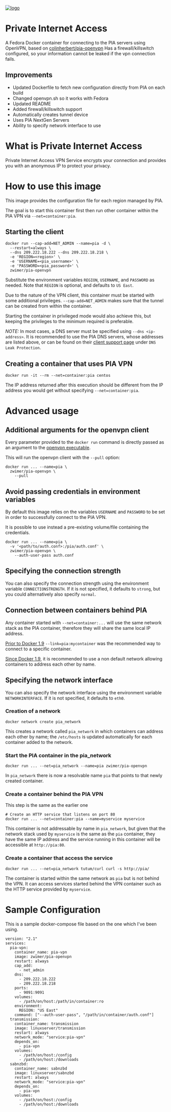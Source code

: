 [![logo](https://www.privateinternetaccess.com/assets/PIALogo2x-0d1e1094ac909ea4c93df06e2da3db4ee8a73d8b2770f0f7d768a8603c62a82f.png)](https://www.privateinternetaccess.com)

# Private Internet Access
A Fedora Docker container for connecting to the PIA servers using OpenVPN, based on [colinherbert/pia-openvpn](https://hub.docker.com/r/colinhebert/pia-openvpn/)
Has a firewall/killswitch configured, so your information cannot be leaked if the vpn connection fails.

## Improvements
* Updated Dockerfile to fetch new configuration directly from PIA on each build
* Changed openvpn.sh so it works with Fedora
* Updated README
* Added firewall/killswitch support
* Automatically creates tunnel device
* Uses PIA NextGen Servers
* Ability to specify network interface to use

# What is Private Internet Access
Private Internet Access VPN Service encrypts your connection and provides you with an anonymous IP to protect your privacy.

# How to use this image
This image provides the configuration file for each region managed by PIA.

The goal is to start this container first then run other container within the PIA VPN via `--net=container:pia`.


## Starting the client
```Shell
docker run --cap-add=NET_ADMIN --name=pia -d \
  --restart=always \
  --dns 209.222.18.222 --dns 209.222.18.218 \
  -e 'REGION=<region>' \
  -e 'USERNAME=<pia_username>' \
  -e 'PASSWORD=<pia_password>' \
  zwimer/pia-openvpn
```

Substitute the environment variables `REGION`, `USERNAME`, and `PASSWORD` as needed. Note that `REGION` is optional, and defaults to `US East`.

Due to the nature of the VPN client, this container must be started with some additional privileges. `--cap-add=NET_ADMIN` makes sure that the tunnel can be created from within the container.

Starting the container in privileged mode would also achieve this, but keeping the privileges to the minimum required is preferable.

*NOTE:* In most cases, a DNS server must be specified using `--dns <ip-address>`. It is recommended to use the PIA DNS servers, whose addresses are listed above, or can be found on their [client support page](https://www.privateinternetaccess.com/pages/client-support/) under `DNS Leak Protection`.

## Creating a container that uses PIA VPN
```Shell
docker run -it --rm --net=container:pia centos
```

The IP address returned after this execution should be different from the IP address you would get without specifying `--net=container:pia`.

# Advanced usage

## Additional arguments for the openvpn client
Every parameter provided to the `docker run` command is directly passed as an argument to the [openvpn executable](https://community.openvpn.net/openvpn/wiki/Openvpn23ManPage).

This will run the openvpn client with the `--pull` option:
```Shell
docker run ... --name=pia \
  zwimer/pia-openvpn \
    --pull
```

## Avoid passing credentials in environment variables
By default this image relies on the variables `USERNAME` and `PASSWORD` to be set in order to successfully connect to the PIA VPN.

It is possible to use instead a pre-existing volume/file containing the credentials.
```Shell
docker run ... --name=pia \
  -v '<path/to/auth.conf>:/pia/auth.conf' \
  zwimer/pia-openvpn \
    --auth-user-pass auth.conf
```

## Specifying the connection strength
You can also specify the connection strength using the environment variable `CONNECTIONSTRENGTH`. If it is not specified, it defaults to `strong`, but you could alternatively also specify `normal`.

## Connection between containers behind PIA
Any container started with `--net=container:...` will use the same network stack as the PIA container, therefore they will share the same local IP address.

[Prior to Docker 1.9](https://docs.docker.com/engine/userguide/networking/default_network/dockerlinks/) `--link=pia:mycontainer` was the recommended way to connect to a specific container.

[Since Docker 1.9](https://docs.docker.com/engine/userguide/networking/dockernetworks/), it is recommended to use a non default network allowing containers to address each other by name.

## Specifying the network interface
You can also specify the network interface using the environment variable `NETWORKINTERFACE`. If it is not specified, it defaults to `eth0`.

### Creation of a network
```Shell
docker network create pia_network
```

This creates a network called `pia_network` in which containers can address each other by name; the `/etc/hosts` is updated automatically for each container added to the network.

### Start the PIA container in the pia_network
```Shell
docker run ... --net=pia_network --name=pia zwimer/pia-openvpn
```

In `pia_network` there is now a resolvable name `pia` that points to that newly created container.

### Create a container behind the PIA VPN
This step is the same as the earlier one
```Shell
# Create an HTTP service that listens on port 80
docker run ... --net=container:pia --name=myservice myservice
```

This container is not addressable by name in `pia_network`, but given that the network stack used by `myservice` is the same as the `pia` container, they have the same IP address and the service running in this container will be accessible at `http://pia:80`.

### Create a container that access the service
```Shell
docker run ... --net=pia_network tutum/curl curl -s http://pia/
```

The container is started within the same network as `pia` but is not behind the VPN.
It can access services started behind the VPN container such as the HTTP service provided by `myservice`.

# Sample Configuration
This is a sample docker-compose file based on the one which I've been using.
```
version: "2.1"
services:
  pia-vpn:
    container_name: pia-vpn
    image: zwimer/pia-openvpn
    restart: always
    cap_add:
      - net_admin
    dns:
      - 209.222.18.222
      - 209.222.18.218
    ports:
      - 9091:9091
    volumes:
      - /path/on/host:/path/in/container:ro
    environment:
      REGION: "US East"
    command: ["--auth-user-pass", "/path/in/container/auth.conf"]
  transmission:
    container_name: transmission
    image: linuxserver/transmission
    restart: always
    network_mode: "service:pia-vpn"
    depends_on:
      - pia-vpn
    volumes:
      - /path/on/host:/config 
      - /path/on/host:/downloads 
  sabnzbd:
    container_name: sabnzbd
    image: linuxserver/sabnzbd
    restart: always
    network_mode: "service:pia-vpn"
    depends_on:
      - pia-vpn
    volumes:
      - /path/on/host:/config
      - /path/on/host:/downloads 
```

